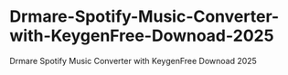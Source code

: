 # Drmare-Spotify-Music-Converter-with-KeygenFree-Downoad-2025
Drmare Spotify Music Converter with KeygenFree Downoad 2025
